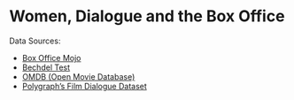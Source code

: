 # Women, Dialogue and the Box Office

Data Sources:
* [Box Office Mojo](http://www.boxofficemojo.com/yearly/)
* [Bechdel Test](http://bechdeltest.com/)
* [OMDB  (Open Movie Database)](http://www.omdbapi.com/)
* [Polygraph’s Film Dialogue Dataset](https://github.com/matthewfdaniels/scripts/)